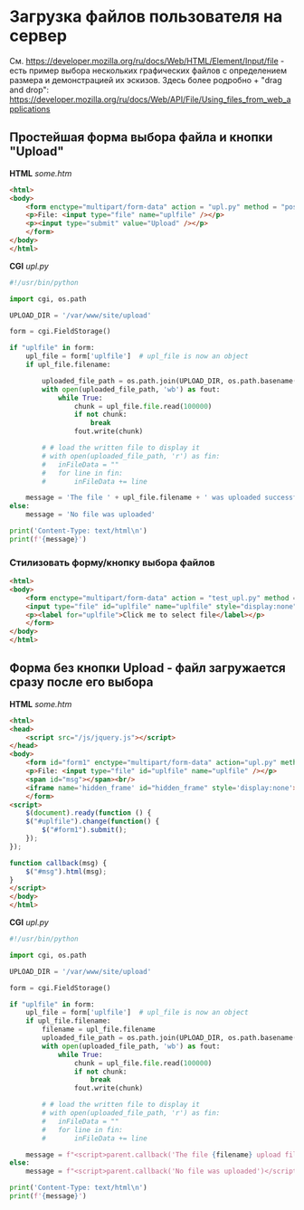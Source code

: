 # Загрузка файлов пользователя на сервер

См. <https://developer.mozilla.org/ru/docs/Web/HTML/Element/Input/file> - есть пример выбора нескольких графических файлов с определением размера и демонстрацией их эскизов. Здесь более родробно + "drag and drop": <https://developer.mozilla.org/ru/docs/Web/API/File/Using_files_from_web_applications>

## Простейшая форма выбора файла и кнопки "Upload"

**HTML** _some.htm_

```html
<html>
<body>
	<form enctype="multipart/form-data" action = "upl.py" method = "post">
	<p>File: <input type="file" name="uplfile" /></p>
	<p><input type="submit" value="Upload" /></p>
	</form>
</body>
</html>
```

**CGI**  _upl.py_

```python
#!/usr/bin/python

import cgi, os.path

UPLOAD_DIR = '/var/www/site/upload'

form = cgi.FieldStorage()

if "uplfile" in form:
	upl_file = form['uplfile']  # upl_file is now an object
	if upl_file.filename:

		uploaded_file_path = os.path.join(UPLOAD_DIR, os.path.basename(upl_file.filename))
		with open(uploaded_file_path, 'wb') as fout:
			while True:
				chunk = upl_file.file.read(100000)
				if not chunk:
					break
				fout.write(chunk)

		# # load the written file to display it
		# with open(uploaded_file_path, 'r') as fin:
		# 	inFileData = ""
		# 	for line in fin:
		# 		inFileData += line

	message = 'The file ' + upl_file.filename + ' was uploaded successfully'
else:
	message = 'No file was uploaded'

print('Content-Type: text/html\n')
print(f'{message}')
```

### Стилизовать форму/кнопку выбора файлов 

```html
<html>
<body>
	<form enctype="multipart/form-data" action = "test_upl.py" method = "post">
	<input type="file" id="uplfile" name="uplfile" style="display:none">
	<p><label for="uplfile">Click me to select file</label></p>
	</form>
</body>
</html>
```


## Форма без кнопки Upload - файл загружается сразу после его выбора

**HTML** _some.htm_

```html
<html>
<head>
	<script src="/js/jquery.js"></script>
</head>
<body>
	<form id="form1" enctype="multipart/form-data" action="upl.py" method="post" target="hidden_frame" >
	<p>File: <input type="file" id="uplfile" name="uplfile" /></p>
	<span id="msg"></span><br/>
	<iframe name='hidden_frame' id="hidden_frame" style='display:none'></iframe>
	</form>
<script>
	$(document).ready(function () {
	$("#uplfile").change(function() {
		$("#form1").submit();
	});
});

function callback(msg) {
	$("#msg").html(msg);
}
</script>
</body>
</html>
```

**CGI**  _upl.py_

```python
#!/usr/bin/python

import cgi, os.path

UPLOAD_DIR = '/var/www/site/upload'

form = cgi.FieldStorage()

if "uplfile" in form:
	upl_file = form['uplfile']  # upl_file is now an object
	if upl_file.filename:
		filename = upl_file.filename
		uploaded_file_path = os.path.join(UPLOAD_DIR, os.path.basename(filename))
		with open(uploaded_file_path, 'wb') as fout:
			while True:
				chunk = upl_file.file.read(100000)
				if not chunk:
					break
				fout.write(chunk)

		# # load the written file to display it
		# with open(uploaded_file_path, 'r') as fin:
		# 	inFileData = ""
		# 	for line in fin:
		# 		inFileData += line

	message = f"<script>parent.callback('The file {filename} upload file success')</script>"
else:
	message = f"<script>parent.callback('No file was uploaded')</script>"

print('Content-Type: text/html\n')
print(f'{message}')
```
